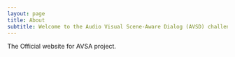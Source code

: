 ```yaml
---
layout: page
title: About
subtitle: Welcome to the Audio Visual Scene-Aware Dialog (AVSD) challenge and dataset
---
```


The Official website for AVSA project. 




